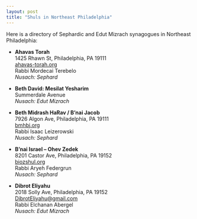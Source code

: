 ```yaml
---
layout: post
title: "Shuls in Northeast Philadelphia"
---
```


Here is a directory of Sephardic and Edut Mizrach synagogues in Northeast Philadelphia:

- **Ahavas Torah**  
  1425 Rhawn St, Philadelphia, PA 19111  
  [ahavas-torah.org](http://ahavas-torah.org)  
  Rabbi Mordecai Terebelo  
  *Nusach: Sephard*

- **Beth David: Mesilat Yesharim**  
  Summerdale Avenue  
  *Nusach: Edut Mizrach*

- **Beth Midrash HaRav / B’nai Jacob**  
  7926 Algon Ave, Philadelphia, PA 19111  
  [bmhbj.org](http://www.bmhbj.org)  
  Rabbi Isaac Leizerowski  
  *Nusach: Sephard*

- **B’nai Israel – Ohev Zedek**  
  8201 Castor Ave, Philadelphia, PA 19152  
  [biozshul.org](http://biozshul.org)  
  Rabbi Aryeh Federgrun  
  *Nusach: Sephard*

- **Dibrot Eliyahu**  
  2018 Solly Ave, Philadelphia, PA 19152  
  DibrotEliyahu@gmail.com  
  Rabbi Elchanan Abergel  
  *Nusach: Edut Mizrach*
